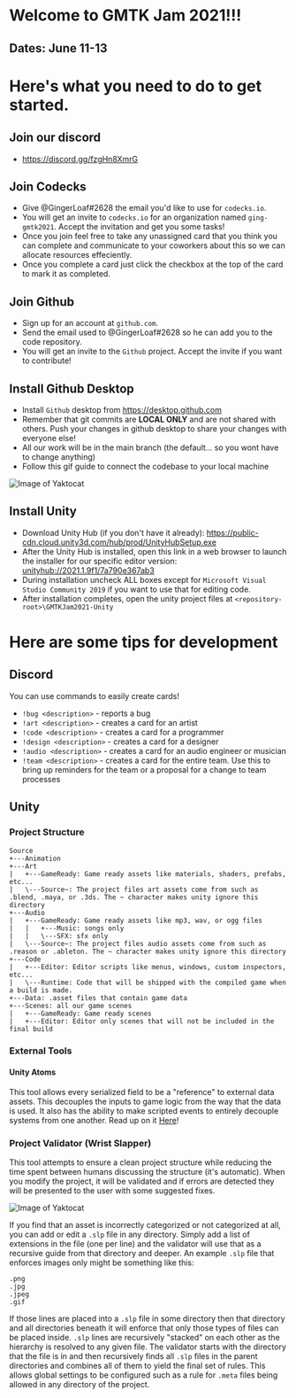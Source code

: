 # Welcome to GMTK Jam 2021!!!
## Dates: June 11-13

# Here's what you need to do to get started.
## Join our discord
- https://discord.gg/fzgHn8XmrG
  
## Join Codecks
- Give @GingerLoaf#2628 the email you'd like to use for `codecks.io`.
- You will get an invite to `codecks.io` for an organization named `ging-gmtk2021`. Accept the invitation and get you some tasks!
- Once you join feel free to take any unassigned card that you think you can complete and communicate to your coworkers about this so we can allocate resources effeciently.
- Once you complete a card just click the checkbox at the top of the card to mark it as completed.

## Join Github
- Sign up for an account at `github.com`.
- Send the email used to @GingerLoaf#2628 so he can add you to the code repository.
- You will get an invite to the `Github` project. Accept the invite if you want to contribute!
  
## Install Github Desktop
- Install `Github` desktop from https://desktop.github.com
- Remember that git commits are **LOCAL ONLY** and are not shared with others. Push your changes in github desktop to share your changes with everyone else!
- All our work will be in the main branch (the default... so you wont have to change anything)
- Follow this gif guide to connect the codebase to your local machine

![Image of Yaktocat](readme-images/gmtk-20201-onboarding-1.gif)

## Install Unity
- Download Unity Hub (if you don't have it already): https://public-cdn.cloud.unity3d.com/hub/prod/UnityHubSetup.exe
- After the Unity Hub is installed, open this link in a web browser to launch the installer for our specific editor version: <unityhub://2021.1.9f1/7a790e367ab3>
- During installation uncheck ALL boxes except for `Microsoft Visual Studio Community 2019` if you want to use that for editing code.
- After installation completes, open the unity project files at `<repository-root>\GMTKJam2021-Unity`

# Here are some tips for development

## Discord
You can use commands to easily create cards!
- `!bug <description>` - reports a bug
- `!art <description>` - creates a card for an artist
- `!code <description>` - creates a card for a programmer
- `!design <description>` - creates a card for a designer
- `!audio <description>` - creates a card for an audio engineer or musician
- `!team <description>` - creates a card for the entire team. Use this to bring up reminders for the team or a proposal for a change to team processes
  
## Unity

### Project Structure
```
Source
+---Animation
+---Art
|   +---GameReady: Game ready assets like materials, shaders, prefabs, etc...
|   \---Source~: The project files art assets come from such as .blend, .maya, or .3ds. The ~ character makes unity ignore this directory
+---Audio
|   +---GameReady: Game ready assets like mp3, wav, or ogg files
|   |   +---Music: songs only
|   |   \---SFX: sfx only
|   \---Source~: The project files audio assets come from such as .reason or .ableton. The ~ character makes unity ignore this directory
+---Code
|   +---Editor: Editor scripts like menus, windows, custom inspectors, etc...
|   \---Runtime: Code that will be shipped with the compiled game when a build is made.
+---Data: .asset files that contain game data
+---Scenes: all our game scenes
|   +---GameReady: Game ready scenes
|   +---Editor: Editor only scenes that will not be included in the final build
```

### External Tools
#### Unity Atoms
This tool allows every serialized field to be a "reference" to external data assets.
This decouples the inputs to game logic from the way that the data is used.
It also has the ability to make scripted events to entirely decouple systems from one another.
Read up on it [Here](https://github.com/unity-atoms/unity-atoms)!

### Project Validator (Wrist Slapper)
This tool attempts to ensure a clean project structure while reducing the time spent between humans discussing the structure (it's automatic).
When you modify the project, it will be validated and if errors are detected they will be presented to the user with some suggested fixes.

![Image of Yaktocat](readme-images/wristslapper.PNG)

If you find that an asset is incorrectly categorized or not categorized at all, you can add or edit a `.slp` file in any directory.
Simply add a list of extensions in the file (one per line) and the validator will use that as a recursive guide from that directory and deeper.
An example `.slp` file that enforces images only might be something like this:
```text
.png
.jpg
.jpeg
.gif
```

If those lines are placed into a `.slp` file in some directory then that directory and all directories beneath it will enforce that only those types of files can be placed inside.
`.slp` lines are recursively "stacked" on each other as the hierarchy is resolved to any given file.
The validator starts with the directory that the file is in and then recursively finds all `.slp` files in the parent directories and combines all of them to yield the final set of rules.
This allows global settings to be configured such as a rule for `.meta` files being allowed in any directory of the project.
